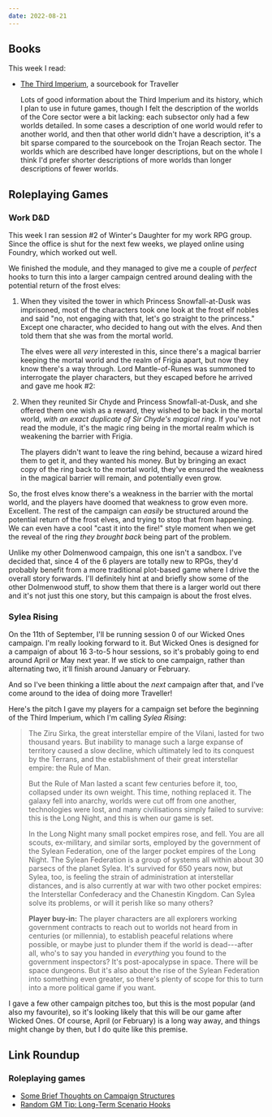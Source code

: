 ```yaml
---
date: 2022-08-21
---
```


## Books

This week I read:

- [The Third Imperium][], a sourcebook for Traveller

  Lots of good information about the Third Imperium and its history,
  which I plan to use in future games, though I felt the description
  of the worlds of the Core sector were a bit lacking: each subsector
  only had a few worlds detailed.  In some cases a description of one
  world would refer to another world, and then that other world didn't
  have a description, it's a bit sparse compared to the sourcebook on
  the Trojan Reach sector.  The worlds which are described have longer
  descriptions, but on the whole I think I'd prefer shorter
  descriptions of more worlds than longer descriptions of fewer
  worlds.

[The Third Imperium]: https://www.mongoosepublishing.com/products/the-third-imperium-2


## Roleplaying Games

### Work D&D

This week I ran session #2 of Winter's Daughter for my work RPG group.
Since the office is shut for the next few weeks, we played online
using Foundry, which worked out well.

We finished the module, and they managed to give me a couple of
*perfect* hooks to turn this into a larger campaign centred around
dealing with the potential return of the frost elves:

1. When they visited the tower in which Princess Snowfall-at-Dusk was
   imprisoned, most of the characters took one look at the frost elf
   nobles and said "no, not engaging with that, let's go straight to
   the princess."  Except one character, who decided to hang out with
   the elves.  And then told them that she was from the mortal world.

   The elves were all *very* interested in this, since there's a
   magical barrier keeping the mortal world and the realm of Frigia
   apart, but now they know there's a way through.  Lord
   Mantle-of-Runes was summoned to interrogate the player characters,
   but they escaped before he arrived and gave me hook #2:

2. When they reunited Sir Chyde and Princess Snowfall-at-Dusk, and she
   offered them one wish as a reward, they wished to be back in the
   mortal world, *with an exact duplicate of Sir Chyde's magical
   ring*.  If you've not read the module, it's the magic ring being in
   the mortal realm which is weakening the barrier with Frigia.

   The players didn't want to leave the ring behind, because a wizard
   hired them to get it, and they wanted his money.  But by bringing
   an exact copy of the ring back to the mortal world, they've ensured
   the weakness in the magical barrier will remain, and potentially
   even grow.

So, the frost elves know there's a weakness in the barrier with the
mortal world, and the players have doomed that weakness to grow even
more.  Excellent.  The rest of the campaign can *easily* be structured
around the potential return of the frost elves, and trying to stop
that from happening.  We can even have a cool "cast it into the fire!"
style moment when we get the reveal of the ring *they brought back*
being part of the problem.

Unlike my other Dolmenwood campaign, this one isn't a sandbox.  I've
decided that, since 4 of the 6 players are totally new to RPGs, they'd
probably benefit from a more traditional plot-based game where I drive
the overall story forwards.  I'll definitely hint at and briefly show
some of the other Dolmenwood stuff, to show them that there is a
larger world out there and it's not just this one story, but this
campaign is about the frost elves.

### Sylea Rising

On the 11th of September, I'll be running session 0 of our Wicked Ones
campaign.  I'm really looking forward to it.  But Wicked Ones is
designed for a campaign of about 16 3-to-5 hour sessions, so it's
probably going to end around April or May next year.  If we stick to
one campaign, rather than alternating two, it'll finish around January
or February.

And so I've been thinking a little about the *next* campaign after
that, and I've come around to the idea of doing more Traveller!

Here's the pitch I gave my players for a campaign set before the
beginning of the Third Imperium, which I'm calling *Sylea Rising*:

> The Ziru Sirka, the great interstellar empire of the Vilani, lasted
> for two thousand years.  But inability to manage such a large
> expanse of territory caused a slow decline, which ultimately led to
> its conquest by the Terrans, and the establishment of their great
> interstellar empire: the Rule of Man.
>
> But the Rule of Man lasted a scant few centuries before it, too,
> collapsed under its own weight.  This time, nothing replaced it.
> The galaxy fell into anarchy, worlds were cut off from one another,
> technologies were lost, and many civilisations simply failed to
> survive: this is the Long Night, and this is when our game is set.
>
> In the Long Night many small pocket empires rose, and fell.  You are
> all scouts, ex-military, and similar sorts, employed by the
> government of the Sylean Federation, one of the larger pocket
> empires of the Long Night.  The Sylean Federation is a group of
> systems all within about 30 parsecs of the planet Sylea.  It's
> survived for 650 years now, but Sylea, too, is feeling the strain of
> administration at interstellar distances, and is also currently at
> war with two other pocket empires: the Interstellar Confederacy and
> the Chanestin Kingdom.  Can Sylea solve its problems, or will it
> perish like so many others?
>
> **Player buy-in:** The player characters are all explorers working
> government contracts to reach out to worlds not heard from in
> centuries (or millennia), to establish peaceful relations where
> possible, or maybe just to plunder them if the world is dead---after
> all, who's to say you handed in *everything* you found to the
> government inspectors?  It's post-apocalypse in space.  There will
> be space dungeons.  But it's also about the rise of the Sylean
> Federation into something even greater, so there's plenty of scope
> for this to turn into a more political game if you want.

I gave a few other campaign pitches too, but this is the most popular
(and also my favourite), so it's looking likely that this will be our
game after Wicked Ones.  Of course, April (or February) is a long way
away, and things might change by then, but I do quite like this
premise.


## Link Roundup

### Roleplaying games

- [Some Brief Thoughts on Campaign Structures](https://thealexandrian.net/wordpress/47215/roleplaying-games/some-brief-thoughts-on-campaign-structures)
- [Random GM Tip: Long-Term Scenario Hooks ](https://thealexandrian.net/wordpress/48353/roleplaying-games/random-gm-tip-long-term-scenario-hooks)
